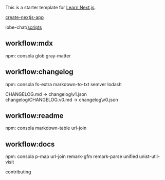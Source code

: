 This is a starter template for [Learn Next.js](https://nextjs.org/learn).


[create-nextjs-app](https://nextjs.tw/learn/basics/create-nextjs-app/setup)  

lobe-chat/[scripts](https://github.com/lobehub/lobe-chat/tree/main/scripts)  

## workflow:mdx

npm: consola glob gray-matter 

## workflow:changelog

npm: consola fs-extra markdown-to-txt semver   lodash

CHANGELOG.md -> changelog\v1.json  
changelog\CHANGELOG.v0.md -> changelog\v0.json  

## workflow:readme

npm: consola markdown-table url-join

## workflow:docs

npm: consola p-map url-join remark-gfm remark-parse unified unist-util-visit

contributing

 